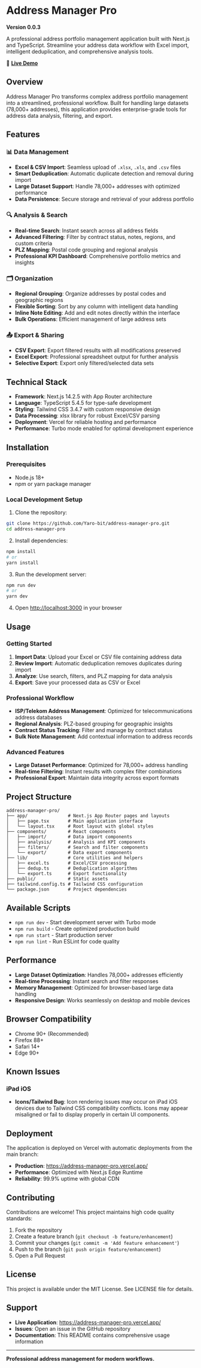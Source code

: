 # Address Manager Pro

**Version 0.0.3**

A professional address portfolio management application built with Next.js and TypeScript. Streamline your address data workflow with Excel import, intelligent deduplication, and comprehensive analysis tools.

🚀 **[Live Demo](https://address-manager-pro.vercel.app/)**

## Overview

Address Manager Pro transforms complex address portfolio management into a streamlined, professional workflow. Built for handling large datasets (78,000+ addresses), this application provides enterprise-grade tools for address data analysis, filtering, and export.

## Features

### 📊 **Data Management**
- **Excel & CSV Import**: Seamless upload of `.xlsx`, `.xls`, and `.csv` files
- **Smart Deduplication**: Automatic duplicate detection and removal during import
- **Large Dataset Support**: Handle 78,000+ addresses with optimized performance
- **Data Persistence**: Secure storage and retrieval of your address portfolio

### 🔍 **Analysis & Search**
- **Real-time Search**: Instant search across all address fields
- **Advanced Filtering**: Filter by contract status, notes, regions, and custom criteria
- **PLZ Mapping**: Postal code grouping and regional analysis
- **Professional KPI Dashboard**: Comprehensive portfolio metrics and insights

### 🗂️ **Organization**
- **Regional Grouping**: Organize addresses by postal codes and geographic regions
- **Flexible Sorting**: Sort by any column with intelligent data handling
- **Inline Note Editing**: Add and edit notes directly within the interface
- **Bulk Operations**: Efficient management of large address sets

### 📤 **Export & Sharing**
- **CSV Export**: Export filtered results with all modifications preserved
- **Excel Export**: Professional spreadsheet output for further analysis
- **Selective Export**: Export only filtered/selected data sets

## Technical Stack

- **Framework**: Next.js 14.2.5 with App Router architecture
- **Language**: TypeScript 5.4.5 for type-safe development
- **Styling**: Tailwind CSS 3.4.7 with custom responsive design
- **Data Processing**: xlsx library for robust Excel/CSV parsing
- **Deployment**: Vercel for reliable hosting and performance
- **Performance**: Turbo mode enabled for optimal development experience

## Installation

### Prerequisites
- Node.js 18+ 
- npm or yarn package manager

### Local Development Setup
1. Clone the repository:
```bash
git clone https://github.com/Yaro-bit/address-manager-pro.git
cd address-manager-pro
```

2. Install dependencies:
```bash
npm install
# or
yarn install
```

3. Run the development server:
```bash
npm run dev
# or  
yarn dev
```

4. Open [http://localhost:3000](http://localhost:3000) in your browser

## Usage

### Getting Started
1. **Import Data**: Upload your Excel or CSV file containing address data
2. **Review Import**: Automatic deduplication removes duplicates during import
3. **Analyze**: Use search, filters, and PLZ mapping for data analysis
4. **Export**: Save your processed data as CSV or Excel

### Professional Workflow
- **ISP/Telekom Address Management**: Optimized for telecommunications address databases
- **Regional Analysis**: PLZ-based grouping for geographic insights  
- **Contract Status Tracking**: Filter and manage by contract status
- **Bulk Note Management**: Add contextual information to address records

### Advanced Features
- **Large Dataset Performance**: Optimized for 78,000+ address handling
- **Real-time Filtering**: Instant results with complex filter combinations
- **Professional Export**: Maintain data integrity across export formats

## Project Structure

```
address-manager-pro/
├── app/               # Next.js App Router pages and layouts
│   ├── page.tsx       # Main application interface
│   └── layout.tsx     # Root layout with global styles
├── components/        # React components
│   ├── import/        # Data import components
│   ├── analysis/      # Analysis and KPI components  
│   ├── filters/       # Search and filter components
│   └── export/        # Data export components
├── lib/               # Core utilities and helpers
│   ├── excel.ts       # Excel/CSV processing
│   ├── dedup.ts       # Deduplication algorithms
│   └── export.ts      # Export functionality
├── public/            # Static assets
├── tailwind.config.ts # Tailwind CSS configuration
└── package.json       # Project dependencies
```

## Available Scripts

- `npm run dev` - Start development server with Turbo mode
- `npm run build` - Create optimized production build
- `npm run start` - Start production server
- `npm run lint` - Run ESLint for code quality

## Performance

- **Large Dataset Optimization**: Handles 78,000+ addresses efficiently
- **Real-time Processing**: Instant search and filter responses
- **Memory Management**: Optimized for browser-based large data handling
- **Responsive Design**: Works seamlessly on desktop and mobile devices

## Browser Compatibility

- Chrome 90+ (Recommended)
- Firefox 88+  
- Safari 14+
- Edge 90+

## Known Issues

### iPad iOS
- **Icons/Tailwind Bug**: Icon rendering issues may occur on iPad iOS devices due to Tailwind CSS compatibility conflicts. Icons may appear misaligned or fail to display properly in certain UI components.

## Deployment

The application is deployed on Vercel with automatic deployments from the main branch:
- **Production**: https://address-manager-pro.vercel.app/
- **Performance**: Optimized with Next.js Edge Runtime
- **Reliability**: 99.9% uptime with global CDN

## Contributing

Contributions are welcome! This project maintains high code quality standards:

1. Fork the repository
2. Create a feature branch (`git checkout -b feature/enhancement`)
3. Commit your changes (`git commit -m 'Add feature enhancement'`)
4. Push to the branch (`git push origin feature/enhancement`)  
5. Open a Pull Request

## License

This project is available under the MIT License. See LICENSE file for details.

## Support

- **Live Application**: https://address-manager-pro.vercel.app/
- **Issues**: Open an issue in the GitHub repository
- **Documentation**: This README contains comprehensive usage information

---

**Professional address management for modern workflows.**

